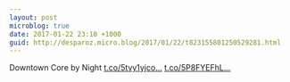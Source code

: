 ```yaml
---
layout: post
microblog: true
date: 2017-01-22 23:10 +1000
guid: http://desparoz.micro.blog/2017/01/22/t823155801250529281.html
---
```

Downtown Core by Night [t.co/5tvy1yjco...](https://t.co/5tvy1yjcok) [t.co/5P8FYEFhL...](https://t.co/5P8FYEFhLr)
